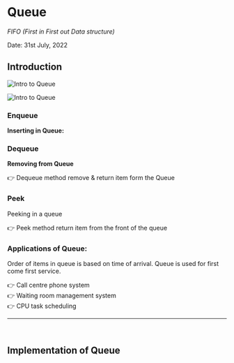 # Queue 
*FIFO (First in First out Data structure)*

Date: 31st July, 2022  

## Introduction

![Intro to Queue](https://static.studytonight.com/data-structures/images/introduction-to-queue.png)  

![Intro to Queue](https://miro.medium.com/max/1400/0*TRbfsq86lqDoqW6b.png)  


### Enqueue
**Inserting in Queue:** 


### Dequeue
**Removing from Queue**  

:point_right: Dequeue method remove & return item form the Queue


### Peek  
Peeking in a queue  

:point_right: Peek method return item from the front of the queue



### Applications of Queue: 

Order of items in queue is based on time of arrival. Queue is used for first come first service.

:point_right: Call centre phone system  
:point_right: Waiting room management system  
:point_right: CPU task scheduling  

___

<br>


## Implementation of Queue 

